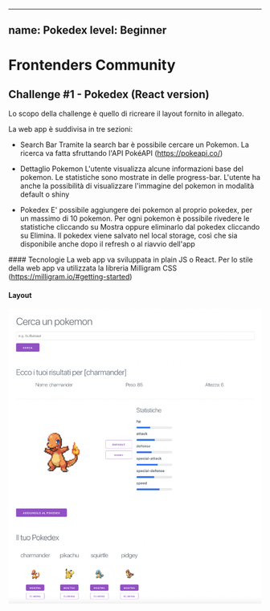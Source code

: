 -----
name: Pokedex
level: Beginner
-----
# Frontenders Community
## Challenge #1 - Pokedex (React version)

Lo scopo della challenge è quello di ricreare il layout fornito in allegato.

La web app è suddivisa in tre sezioni:
- Search Bar
Tramite la search bar è possibile cercare un Pokemon. La ricerca va fatta sfruttando l'API PokéAPI (https://pokeapi.co/)

- Dettaglio Pokemon
L'utente visualizza alcune informazioni base del pokemon. Le statistiche sono mostrate in delle progress-bar. L'utente ha anche la possibilità di visualizzare l'immagine del pokemon in modalità default o shiny

- Pokedex
E' possibile aggiungere dei pokemon al proprio pokedex, per un massimo di 10 pokemon. Per ogni pokemon è possibile rivedere le statistiche cliccando su Mostra oppure eliminarlo dal pokedex cliccando su Elimina. Il pokedex viene salvato nel local storage, così che sia disponibile anche dopo il refresh o al riavvio dell'app

#### Tecnologie
La web app va sviluppata in plain JS o React. Per lo stile della web app va utilizzata la libreria Milligram CSS (https://milligram.io/#getting-started)

#### Layout
![Screenshot](screenshot.png)
